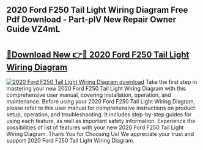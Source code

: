 ## 2020 Ford F250 Tail Light Wiring Diagram Free Pdf Download - Part-plV New Repair Owner Guide VZ4mL

# <h2><a href="http://dfi6k4y.blite.top/?on=2020+Ford+F250+Tail+Light+Wiring+Diagram">🔗Download New 👉🔴 2020 Ford F250 Tail Light Wiring Diagram</a></h2>

[![2020 Ford F250 Tail Light Wiring Diagram download](https://i.imgur.com/lujVjoI.png)](http://dfi6k4y.blite.top/?on=2020+Ford+F250+Tail+Light+Wiring+Diagram)
Take the first step in mastering your new 2020 Ford F250 Tail Light Wiring Diagram with this comprehensive user manual, covering installation, operation, and maintenance. Before using your 2020 Ford F250 Tail Light Wiring Diagram, please refer to this user manual for comprehensive instructions on product setup, operation, and troubleshooting. It includes step-by-step guides for using each feature, as well as important safety information. Experience the possibilities of list of features with your new 2020 Ford F250 Tail Light Wiring Diagram. Thank You for Choosing Us! We appreciate your trust and support 2020 Ford F250 Tail Light Wiring Diagram.
